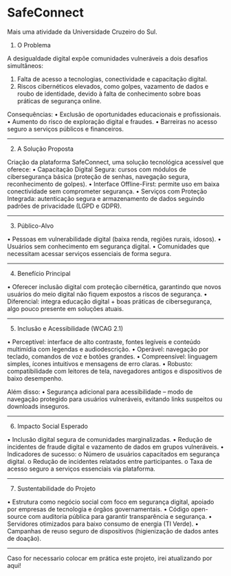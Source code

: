 # SafeConnect
Mais uma atividade da Universidade Cruzeiro do Sul. 


1. O Problema

A desigualdade digital expõe comunidades vulneráveis a dois desafios simultâneos:
1.	Falta de acesso a tecnologias, conectividade e capacitação digital.
2.	Riscos cibernéticos elevados, como golpes, vazamento de dados e roubo de identidade, devido à falta de conhecimento sobre boas práticas de segurança online.

Consequências:
•	Exclusão de oportunidades educacionais e profissionais.
•	Aumento do risco de exploração digital e fraudes.
•	Barreiras no acesso seguro a serviços públicos e financeiros.
________________________________________
2. A Solução Proposta

Criação da plataforma SafeConnect, uma solução tecnológica acessível que oferece:
•	Capacitação Digital Segura: cursos com módulos de cibersegurança básica (proteção de senhas, navegação segura, reconhecimento de golpes).
•	Interface Offline-First: permite uso em baixa conectividade sem comprometer segurança.
•	Serviços com Proteção Integrada: autenticação segura e armazenamento de dados seguindo padrões de privacidade (LGPD e GDPR).
________________________________________
3. Público-Alvo
   
•	Pessoas em vulnerabilidade digital (baixa renda, regiões rurais, idosos).
•	Usuários sem conhecimento em segurança digital.
•	Comunidades que necessitam acessar serviços essenciais de forma segura.
________________________________________
4. Benefício Principal
   
•	Oferecer inclusão digital com proteção cibernética, garantindo que novos usuários do meio digital não fiquem expostos a riscos de segurança.
•	Diferencial: integra educação digital + boas práticas de cibersegurança, algo pouco presente em soluções atuais.
________________________________________
5. Inclusão e Acessibilidade (WCAG 2.1)
   
•	Perceptível: interface de alto contraste, fontes legíveis e conteúdo multimídia com legendas e audiodescrição.
•	Operável: navegação por teclado, comandos de voz e botões grandes.
•	Compreensível: linguagem simples, ícones intuitivos e mensagens de erro claras.
•	Robusto: compatibilidade com leitores de tela, navegadores antigos e dispositivos de baixo desempenho.

Além disso:
•	Segurança adicional para acessibilidade – modo de navegação protegido para usuários vulneráveis, evitando links suspeitos ou downloads inseguros.
________________________________________
6. Impacto Social Esperado
   
•	Inclusão digital segura de comunidades marginalizadas.
•	Redução de incidentes de fraude digital e vazamento de dados em grupos vulneráveis.
•	Indicadores de sucesso:
o	Número de usuários capacitados em segurança digital.
o	Redução de incidentes relatados entre participantes.
o	Taxa de acesso seguro a serviços essenciais via plataforma.
________________________________________
7. Sustentabilidade do Projeto
   
•	Estrutura como negócio social com foco em segurança digital, apoiado por empresas de tecnologia e órgãos governamentais.
•	Código open-source com auditoria pública para garantir transparência e segurança.
•	Servidores otimizados para baixo consumo de energia (TI Verde).
•	Campanhas de reuso seguro de dispositivos (higienização de dados antes de doação).
________________________________________
Caso for necessario colocar em prática este projeto, irei atualizando por aqui! 
